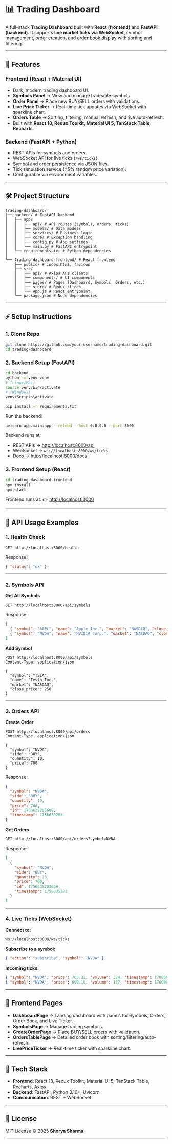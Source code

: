 # 📊 Trading Dashboard

A full-stack **Trading Dashboard** built with **React (frontend)** and **FastAPI (backend)**.
It supports **live market ticks via WebSocket**, symbol management, order creation, and order book display with sorting and filtering.

---

## 🚀 Features

### **Frontend (React + Material UI)**

* Dark, modern trading dashboard UI.
* **Symbols Panel** → View and manage tradeable symbols.
* **Order Panel** → Place new BUY/SELL orders with validations.
* **Live Price Ticker** → Real-time tick updates via WebSocket with sparkline chart.
* **Orders Table** → Sorting, filtering, manual refresh, and live auto-refresh.
* Built with **React 18, Redux Toolkit, Material UI 5, TanStack Table, Recharts**.

### **Backend (FastAPI + Python)**

* REST APIs for symbols and orders.
* WebSocket API for live ticks (`/ws/ticks`).
* Symbol and order persistence via JSON files.
* Tick simulation service (±5% random price variation).
* Configurable via environment variables.

---

## 🛠️ Project Structure

```
trading-dashboard/
├── backend/ # FastAPI backend
│   ├── app/
│   │   ├── api/ # API routes (symbols, orders, ticks)
│   │   ├── models/ # Data models
│   │   ├── services/ # Business logic
│   │   ├── core/ # Exception handling
│   │   ├── config.py # App settings
│   │   └── main.py # FastAPI entrypoint
│   └── requirements.txt # Python dependencies
│
└── trading-dashboard-frontend/ # React frontend
    ├── public/ # index.html, favicon
    ├── src/
    │   ├── api/ # Axios API clients
    │   ├── components/ # UI components
    │   ├── pages/ # Pages (Dashboard, Symbols, Orders, etc.)
    │   ├── store/ # Redux slices
    │   └── App.js # React entrypoint
    └── package.json # Node dependencies
```

---

## ⚡ Setup Instructions

### 1. Clone Repo

```bash
git clone https://github.com/your-username/trading-dashboard.git
cd trading-dashboard
```

### 2. Backend Setup (FastAPI)

```bash
cd backend
python -m venv venv
# (Linux/Mac)
source venv/bin/activate
# (Windows)
venv\Scripts\activate

pip install -r requirements.txt
```

Run the backend:

```bash
uvicorn app.main:app --reload --host 0.0.0.0 --port 8000
```

Backend runs at:

* REST APIs → [http://localhost:8000/api](http://localhost:8000/api)
* WebSocket → `ws://localhost:8000/ws/ticks`
* Docs → [http://localhost:8000/docs](http://localhost:8000/docs)

### 3. Frontend Setup (React)

```bash
cd trading-dashboard-frontend
npm install
npm start
```

Frontend runs at:
👉 [http://localhost:3000](http://localhost:3000)

---

## 🔌 API Usage Examples

### 1. Health Check

```http
GET http://localhost:8000/health
```

Response:

```json
{ "status": "ok" }
```

---

### 2. Symbols API

**Get All Symbols**

```http
GET http://localhost:8000/api/symbols
```

Response:

```json
[
  { "symbol": "AAPL", "name": "Apple Inc.", "market": "NASDAQ", "close_price": 150 },
  { "symbol": "NVDA", "name": "NVIDIA Corp.", "market": "NASDAQ", "close_price": 700 }
]
```

**Add Symbol**

```http
POST http://localhost:8000/api/symbols
Content-Type: application/json

{
  "symbol": "TSLA",
  "name": "Tesla Inc.",
  "market": "NASDAQ",
  "close_price": 250
}
```

---

### 3. Orders API

**Create Order**

```http
POST http://localhost:8000/api/orders
Content-Type: application/json

{
  "symbol": "NVDA",
  "side": "BUY",
  "quantity": 10,
  "price": 700
}
```

Response:

```json
{
  "symbol": "NVDA",
  "side": "BUY",
  "quantity": 10,
  "price": 700,
  "id": 1756635203609,
  "timestamp": 1756635203
}
```

**Get Orders**

```http
GET http://localhost:8000/api/orders?symbol=NVDA
```

Response:

```json
[
  {
    "symbol": "NVDA",
    "side": "BUY",
    "quantity": 23,
    "price": 700,
    "id": 1756635203609,
    "timestamp": 1756635203
  }
]
```

---

### 4. Live Ticks (WebSocket)

**Connect to:**

```
ws://localhost:8000/ws/ticks
```

**Subscribe to a symbol:**

```json
{ "action": "subscribe", "symbol": "NVDA" }
```

**Incoming ticks:**

```json
{ "symbol": "NVDA", "price": 705.32, "volume": 324, "timestamp": 1700001234 }
{ "symbol": "NVDA", "price": 699.10, "volume": 187, "timestamp": 1700001236 }
```

---

## 🎨 Frontend Pages

* **DashboardPage** → Landing dashboard with panels for Symbols, Orders, Order Book, and Live Ticker.
* **SymbolsPage** → Manage trading symbols.
* **CreateOrderPage** → Place BUY/SELL orders with validation.
* **OrdersTablePage** → Detailed order book with sorting/filtering/auto-refresh.
* **LivePriceTicker** → Real-time ticker with sparkline chart.

---

## 🔧 Tech Stack

* **Frontend**: React 18, Redux Toolkit, Material UI 5, TanStack Table, Recharts, Axios
* **Backend**: FastAPI, Python 3.10+, Uvicorn
* **Communication**: REST + WebSocket

---

## 📝 License

MIT License © 2025 **Shorya Sharma**

---
